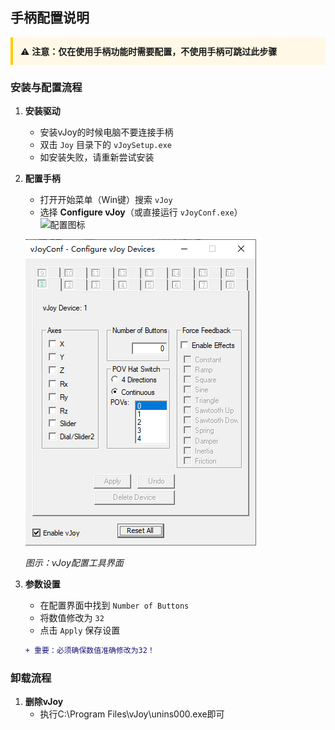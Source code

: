 ## 手柄配置说明

<div style="background: #fff8e6; padding: 12px; border-left: 4px solid #ffcc00; margin-bottom: 20px;">
⚠️ <strong>注意：仅在使用手柄功能时需要配置，不使用手柄可跳过此步骤</strong>
</div>

### 安装与配置流程

1. **安装驱动**  
   - 安装vJoy的时候电脑不要连接手柄
   - 双击 `Joy` 目录下的 `vJoySetup.exe`  
   - 如安装失败，请重新尝试安装

2. **配置手柄**  
   - 打开开始菜单（Win键）搜索 `vJoy`  
   - 选择 **Configure vJoy**（或直接运行 `vJoyConf.exe`）  
   ![配置图标](/RMT/Web/Images/Joy/JoyConfig.png) 

   ![配置图标](Images/Joy/JoyConfig.png) 
   
   *图示：vJoy配置工具界面*

3. **参数设置**  
   - 在配置界面中找到 `Number of Buttons`  
   - 将数值修改为 `32`  
   - 点击 `Apply` 保存设置  
   ```diff
   + 重要：必须确保数值准确修改为32！

### 卸载流程
1. **删除vJoy**
   - 执行C:\Program Files\vJoy\unins000.exe即可